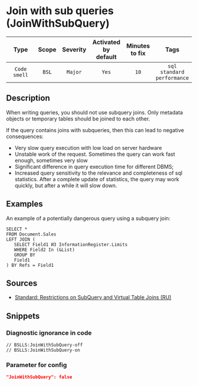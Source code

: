 # Join with sub queries (JoinWithSubQuery)

|     Type     | Scope | Severity | Activated<br>by default | Minutes<br>to fix |                       Tags                       |
|:------------:|:-----:|:--------:|:-----------------------------:|:-----------------------:|:------------------------------------------------:|
| `Code smell` | `BSL` | `Major`  |             `Yes`             |          `10`           | `sql`<br>`standard`<br>`performance` |

<!-- Блоки выше заполняются автоматически, не трогать -->
## Description
<!-- Описание диагностики заполняется вручную. Необходимо понятным языком описать смысл и схему работу -->

When writing queries, you should not use subquery joins. Only metadata objects or temporary tables should be joined to each other.

If the query contains joins with subqueries, then this can lead to negative consequences:
- Very slow query execution with low load on server hardware
- Unstable work of the request. Sometimes the query can work fast enough, sometimes very slow
- Significant difference in query execution time for different DBMS;
- Increased query sensitivity to the relevance and completeness of sql statistics. After a complete update of statistics, the query may work quickly, but after a while it will slow down.

## Examples
<!-- В данном разделе приводятся примеры, на которые диагностика срабатывает, а также можно привести пример, как можно исправить ситуацию -->

An example of a potentially dangerous query using a subquery join:

```bsl
SELECT *
FROM Document.Sales
LEFT JOIN (
   SELECT Field1 ИЗ InformationRegister.Limits
   WHERE Field2 In (&List)
   GROUP BY
   Field1
) BY Refs = Field1
```

## Sources
<!-- Необходимо указывать ссылки на все источники, из которых почерпнута информация для создания диагностики -->
<!-- Примеры источников

* Источник: [Стандарт: Тексты модулей](https://its.1c.ru/db/v8std#content:456:hdoc)
* Полезная информация: [Отказ от использования модальных окон](https://its.1c.ru/db/metod8dev#content:5272:hdoc)
* Источник: [Cognitive complexity, ver. 1.4](https://www.sonarsource.com/docs/CognitiveComplexity.pdf) -->

* [Standard: Restrictions on SubQuery and Virtual Table Joins (RU)](https://its.1c.ru/db/v8std#content:655:hdoc)

## Snippets

<!-- Блоки ниже заполняются автоматически, не трогать -->
### Diagnostic ignorance in code

```bsl
// BSLLS:JoinWithSubQuery-off
// BSLLS:JoinWithSubQuery-on
```

### Parameter for config

```json
"JoinWithSubQuery": false
```
